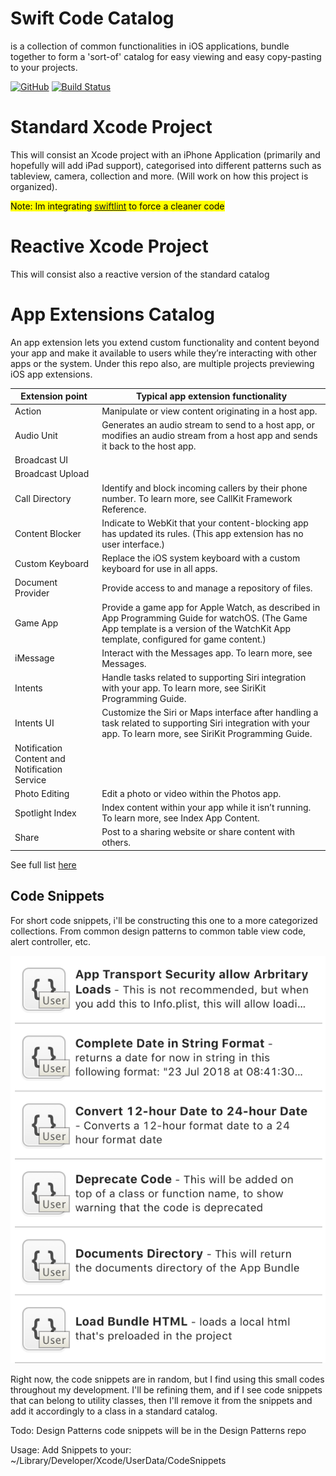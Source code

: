 # Swift Code Catalog

is a collection of common functionalities in iOS applications, bundle together to form a 'sort-of' catalog for easy viewing and easy copy-pasting to your projects. 

[![GitHub](https://img.shields.io/github/license/mashape/apistatus.svg?style=flat)](https://opensource.org/licenses/MIT)
[![Build Status](https://travis-ci.com/bluezald/swift-code-catalog.svg?branch=master)](https://travis-ci.com/bluezald/swift-code-catalog)


# Standard Xcode Project

This will consist an Xcode project with an iPhone Application (primarily and hopefully will add iPad support), categorised into different patterns such as tableview, camera, collection and more. (Will work on how this project is organized).

<mark>Note: Im integrating [swiftlint](https://github.com/realm/SwiftLint) to force a cleaner code</mark>


# Reactive Xcode Project

This will consist also a reactive version of the standard catalog

# App Extensions Catalog

An app extension lets you extend custom functionality and content beyond your app and make it available to users while they’re interacting with other apps or the system. Under this repo also, are multiple projects previewing iOS app extensions.

| Extension point                               | Typical app extension functionality                                                                                                                                                                                                                                                                       |
|-----------------------------------------------|-----------------------------------------------------------------------------------------------------------------------------------------------------------------------------------------------------------------------------------------------------------------------------------------------------------|
| Action                                        | Manipulate or view content originating in a host app.                                                                                                                                                                                                                                                     |
| Audio Unit                                    | Generates an audio stream to send to a host app, or modifies an audio stream from a host app and sends it back to the host app.                                                                                                                                                                           |
| Broadcast UI                                  |                                                                                                                                                                                                                                                                                                           |
| Broadcast Upload                              |                                                                                                                                                                                                                                                                                                           |
| Call Directory                                | Identify and block incoming callers by their phone number. To learn more, see CallKit Framework Reference.                                                                                                                                                                                                |
| Content Blocker                               | Indicate to WebKit that your content-blocking app has updated its rules. (This app extension has no user interface.)                                                                                                                                                                                      |
| Custom Keyboard                               | Replace the iOS system keyboard with a custom keyboard for use in all apps.                                                                                                                                                                                                                               |
| Document Provider                             | Provide access to and manage a repository of files.                                                                                                                                                                                                                                                       |
| Game App                                      | Provide a game app for Apple Watch, as described in App Programming Guide for watchOS. (The Game App template is a version of the WatchKit App template, configured for game content.)                                                                                                                    |
| iMessage                                      | Interact with the Messages app. To learn more, see Messages.                                                                                                                                                                                                                                              |
| Intents                                       | Handle tasks related to supporting Siri integration with your app. To learn more, see SiriKit Programming Guide.                                                                                                                                                                                          |
| Intents UI                                    | Customize the Siri or Maps interface after handling a task related to supporting Siri integration with your app. To learn more, see SiriKit Programming Guide.                                                                                                                                            |
| Notification Content and Notification Service |                                                                                                                                                                                                                                                                                                           |
| Photo Editing                                 | Edit a photo or video within the Photos app.                                                                                                                                                                                                                                                              |
| Spotlight Index                               | Index content within your app while it isn’t running. To learn more, see Index App Content.                                                                                                                                                                                                               |
| Share                                         | Post to a sharing website or share content with others.    

See full list [here](https://developer.apple.com/library/archive/documentation/General/Conceptual/ExtensibilityPG/)

## Code Snippets

For short code snippets, i'll be constructing this one to a more categorized collections. From common design patterns to common table view code, alert controller, etc.

![Code Snippets](https://raw.githubusercontent.com/bluezald/swift-code-catalog/master/Documentation/Resources/snippets-preview.png)

Right now, the code snippets are in random, but I find using this small codes throughout my development. I'll be refining them, and if I see code snippets that can belong to utility classes, then I'll remove it from the snippets and add it accordingly to a class in a standard catalog.

Todo: Design Patterns code snippets will be in the Design Patterns repo

Usage:
Add Snippets to your: ~/Library/Developer/Xcode/UserData/CodeSnippets

